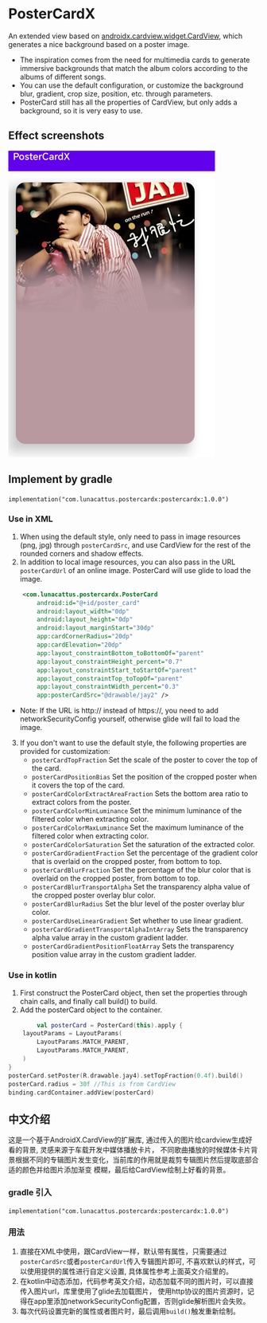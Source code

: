 # PosterCardX

An extended view based
on [androidx.cardview.widget.CardView](https://developer.android.com/reference/kotlin/androidx/cardview/widget/CardView.html),
which generates a nice background based on a poster image.

- The inspiration comes from the need for multimedia cards to generate immersive backgrounds that
  match the album colors according to the albums of different songs.
- You can use the default configuration, or customize the background blur, gradient, crop size,
  position, etc. through parameters.
- PosterCard still has all the properties of CardView, but only adds a background, so it is very
  easy to use.

## Effect screenshots

![PosterCard](img.png)

## Implement by gradle

`implementation("com.lunacattus.postercardx:postercardx:1.0.0")`

### Use in XML

1. When using the default style, only need to pass in image resources (png, jpg) through
   `posterCardSrc`, and use CardView for the rest of the rounded corners and shadow effects.
2. In addition to local image resources, you can also pass in the URL `posterCardUrl` of an online
   image. PosterCard will use glide to load the image.

```xml
    <com.lunacattus.postercardx.PosterCard 
        android:id="@+id/poster_card" 
        android:layout_width="0dp"
        android:layout_height="0dp" 
        android:layout_marginStart="30dp" 
        app:cardCornerRadius="20dp"
        app:cardElevation="20dp" 
        app:layout_constraintBottom_toBottomOf="parent"
        app:layout_constraintHeight_percent="0.7" 
        app:layout_constraintStart_toStartOf="parent"
        app:layout_constraintTop_toTopOf="parent" 
        app:layout_constraintWidth_percent="0.3"
        app:posterCardSrc="@drawable/jay2" />
```

- Note: If the URL is http:// instead of https://, you need to
  add networkSecurityConfig yourself, otherwise glide will fail to load the image.

3. If you don't want to use the default style, the following properties are provided for
   customization:
    - `posterCardTopFraction` Set the scale of the poster to cover the top of the card.
    - `posterCardPositionBias` Set the position of the cropped poster when it covers the top of the
      card.
    - `posterCardColorExtractAreaFraction` Sets the bottom area ratio to extract colors from the
      poster.
    - `posterCardColorMinLuminance` Set the minimum luminance of the filtered color when extracting
      color.
    - `posterCardColorMaxLuminance` Set the maximum luminance of the filtered color when extracting
      color.
    - `posterCardColorSaturation` Set the saturation of the extracted color.
    - `posterCardGradientFraction` Set the percentage of the gradient color that is overlaid on the
      cropped poster,
      from bottom to top.
    - `posterCardBlurFraction` Set the percentage of the blur color that is overlaid on the cropped
      poster, from
      bottom to top.
    - `posterCardBlurTransportAlpha` Set the transparency alpha value of the cropped poster overlay
      blur color.
    - `posterCardBlurRadius` Set the blur level of the poster overlay blur color.
    - `posterCardUseLinearGradient` Set whether to use linear gradient.
    - `posterCardGradientTransportAlphaIntArray` Sets the transparency alpha value array in the
      custom gradient ladder.
    - `posterCardGradientPositionFloatArray` Sets the transparency position value array in the
      custom gradient ladder.

### Use in kotlin

1. First construct the PosterCard object, then set the properties through chain calls, and finally
   call build() to build.
2. Add the posterCard object to the container.

```kotlin
        val posterCard = PosterCard(this).apply {
    layoutParams = LayoutParams(
        LayoutParams.MATCH_PARENT,
        LayoutParams.MATCH_PARENT,
    )
}
posterCard.setPoster(R.drawable.jay4).setTopFraction(0.4f).build()
posterCard.radius = 30f //This is from CardView
binding.cardContainer.addView(posterCard)
```
## 中文介绍

这是一个基于AndroidX.CardView的扩展库, 通过传入的图片给cardview生成好看的背景, 灵感来源于车载开发中媒体播放卡片，
不同歌曲播放的时候媒体卡片背景根据不同的专辑图片发生变化，当前库的作用就是裁剪专辑图片然后提取底部合适的颜色并给图片添加渐变
模糊，最后给CardView绘制上好看的背景。

### gradle 引入

`implementation("com.lunacattus.postercardx:postercardx:1.0.0")`

### 用法

1. 直接在XML中使用，跟CardView一样，默认带有属性，只需要通过`posterCardSrc`或者`posterCardUrl`传入专辑图片即可, 
不喜欢默认的样式，可以使用提供的属性进行自定义设置, 具体属性参考上面英文介绍里的。
2. 在kotlin中动态添加，代码参考英文介绍，动态加载不同的图片时，可以直接传入图片url，库里使用了glide去加载图片，
使用http协议的图片资源时，记得在app里添加networkSecurityConfig配置，否则glide解析图片会失败。
3. 每次代码设置完新的属性或者图片时，最后调用`build()`触发重新绘制。

